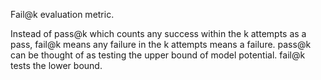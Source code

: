 Fail@k evaluation metric.

Instead of pass@k which counts any success within the k attempts as a pass, fail@k means any failure in the k attempts means a failure.
pass@k can be thought of as testing the upper bound of model potential.
fail@k tests the lower bound.